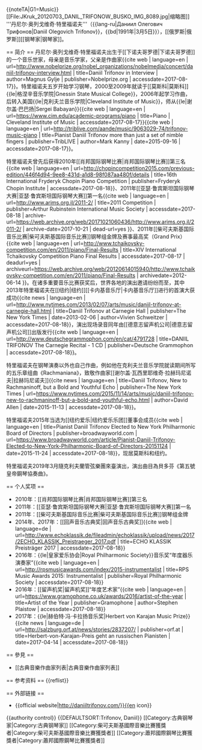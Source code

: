 {{noteTA|G1=Music}}
[[File:JKruk_20120703_DANIL_TRIFONOW_BUSKO_IMG_8089.jpg|缩略图]]
'''丹尼尔·奥列戈维奇·特里福诺夫'''（{{lang-ru|Даниил Олегович Трифонов|Daniil Olegovich Trifonov}}，{{bd|1991年|3月5日}}），[[俄罗斯|俄罗斯]][[钢琴家|钢琴家]]。

== 简介 ==
丹尼尔·奥列戈维奇·特里福诺夫出生于[[下诺夫哥罗德|下诺夫哥罗德]]的一个音乐世家，母亲是音乐学家，父亲是作曲家<ref>{{cite web | language=en | url=http://www.nobelprize.org/nobel_organizations/nobelmedia/concert/daniil-trifonov-interview.html | title=Daniil Trifonov in Interview | author=Magnus Gylje | publisher=Nobelprize.org | accessdate=2017-08-17}}</ref>。特里福诺夫五岁开始学习钢琴，2000至2009年就读于[[莫斯科|莫斯科]]{{le|格涅辛音乐学院|Gnessin State Musical College}}，2006年起学习作曲，后转入美国{{le|克利夫兰音乐学院|Cleveland Institute of Music}}，师从{{le|谢尔盖·巴巴扬|Sergei Babayan}}<ref>{{cite web | language=en | url=https://www.cim.edu/academic-programs/piano | title=Piano | Cleveland Institute of Music | accessdate=2017-08-17}}</ref><ref>{{cite web | language=en | url=http://triblive.com/aande/music/9063029-74/trifonov-music-piano | title=Pianist Daniil Trifonov more than just a set of nimble fingers | publisher=TribLIVE | author=Mark Kanny | date=2015-09-16 | accessdate=2017-08-17}}</ref>。

特里福诺夫曾先后获得2010年[[肖邦国际钢琴比赛|肖邦国际钢琴比赛]]第三名<ref>{{cite web | language=en | url=http://chopincompetition2015.com/previous-edition/446f4d94-9ee8-431d-a1d8-98f087aa480f/details | title=16th International Fryderyk Chopin Piano Competition | publisher=Fryderyk Chopin Institute | accessdate=2017-08-18}}</ref>、2011年[[亚瑟·鲁宾斯坦国际钢琴大赛|亚瑟·鲁宾斯坦国际钢琴大赛]]第一名<ref>{{cite web | language=en | url=http://www.arims.org.il/2011-2/ | title=2011 Competition | publisher=Arthur Rubinstein International Music Society | accessdate=2017-08-18 | archive-url=https://web.archive.org/web/20171021060436/http://www.arims.org.il/2011-2/ | archive-date=2017-10-21 | dead-url=yes }}</ref>、2011年[[柴可夫斯基国际音乐比赛|柴可夫斯基国际音乐比赛]]钢琴组金牌及赛事最高奖（Grand Prix）<ref>{{cite web | language=en | url=http://www.tchaikovsky-competition.com/en/2011/piano/Final-Results | title=XIV International Tchaikovsky Competition Piano Final Results | accessdate=2017-08-17 | deadurl=yes | archiveurl=https://web.archive.org/web/20120614015940/http://www.tchaikovsky-competition.com/en/2011/piano/Final-Results | archivedate=2012-06-14 }}</ref>。在诸多重要音乐比赛获奖后，世界各地的演出邀请纷纷而至，其中2013年特里福诺夫在[[纽约|纽约]][[卡内基音乐厅|卡内基音乐厅]]进行的首演大获成功<ref>{{cite news | language=en | url=http://www.nytimes.com/2013/02/07/arts/music/daniil-trifonov-at-carnegie-hall.html | title=Daniil Trifonov at Carnegie Hall | publisher=The New York Times | date=2013-02-06 | author=Vivien Schweitzer | accessdate=2017-08-18}}</ref>，演出现场录音同年由[[德意志留声机公司|德意志留声机公司]]出版发行<ref>{{cite web | language=en | url=http://www.deutschegrammophon.com/en/cat/4791728 | title=DANIIL TRIFONOV The Carnegie Recital - 1 CD | publisher=Deutsche Grammophon | accessdate=2017-08-18}}</ref>。

特里福诺夫在钢琴演奏以外也自己作曲，例如他在克利夫兰音乐学院就读期间所写的五乐章组曲《Rachmaniana》，致敬作曲家[[谢尔盖·瓦西里耶维奇·拉赫玛尼诺夫|拉赫玛尼诺夫]]<ref>{{cite news | language=en | title=Daniil Trifonov, New to Rachmaninoff, but a Bold and Youthful Echo | publisher=The New York Times | url=https://www.nytimes.com/2015/11/14/arts/music/daniil-trifonov-new-to-rachmaninoff-but-a-bold-and-youthful-echo.html | author=David Allen | date=2015-11-13 | accessdate=2017-08-18}}</ref>。

特里福诺夫2015年当选为[[纽约爱乐|纽约爱乐乐团]]董事会成员<ref>{{cite web | language=en | title=Pianist Daniil Trifonov Elected to New York Philharmonic Board of Directors | publisher=broadwayworld.com | url=https://www.broadwayworld.com/article/Pianist-Daniil-Trifonov-Elected-to-New-York-Philharmonic-Board-of-Directors-20151124 | date=2015-11-24 | accessdate=2017-08-18}}</ref>，现居莫斯科和纽约。

特里福诺夫2019年3月隨克利夫蘭管弦樂團來臺演出，演出曲目為貝多芬《第五號皇帝鋼琴協奏曲》。

== 个人奖项 ==
* 2010年：[[肖邦国际钢琴比赛|肖邦国际钢琴比赛]]第三名
* 2011年：[[亚瑟·鲁宾斯坦国际钢琴大赛|亚瑟·鲁宾斯坦国际钢琴大赛]]第一名
* 2011年：[[柴可夫斯基国际音乐比赛|柴可夫斯基国际音乐比赛]]钢琴组金牌
* 2014年、2017年：[[回声音乐古典奖|回声音乐古典奖]]<ref>{{cite web | language=de | url=http://www.echoklassik.de/fileadmin/echoklassik/upload/news/2017/2ECHO_KLASSIK_Preistraeger_2017.pdf | title=ECHO KLASSIK Preisträger 2017 | accessdate=2017-08-18}}</ref>
* 2016年：{{le|皇家爱乐协会|Royal Philharmonic Society}}音乐奖“年度器乐演奏家”<ref>{{cite web | language=en | url=http://rpsmusicawards.com/index/2015-instrumentalist | title=RPS Music Awards 2015: Instrumentalist | publisher=Royal Philharmonic Society | accessdate=2017-08-18}}</ref>
* 2016年：[[留声机奖|留声机奖]]“年度艺术家”<ref>{{cite web | language=en | url=https://www.gramophone.co.uk/awards/2016/artist-of-the-year | title=Artist of the Year | publisher=Gramophone | author=Stephen Plaistow | accessdate=2017-08-18}}</ref>
* 2017年：{{le|赫伯特·冯·卡拉扬音乐奖|Herbert von Karajan Music Prize}}<ref>{{cite news | language=de | url=http://salzburg.orf.at/news/stories/2837207/ | publisher=orf.at | title=Herbert-von-Karajan-Preis geht an russischen Pianisten | date=2017-04-14 | accessdate=2017-08-18}}</ref>

== 參見 ==
* [[古典音樂作曲家列表|古典音樂作曲家列表]]

== 参考资料 ==
{{reflist}}

== 外部链接 ==
* {{official website|http://daniiltrifonov.com/}}{{en icon}}

{{authority control}}
{{DEFAULTSORT:Trifonov, Daniil}}
[[Category:古典钢琴家|Category:古典钢琴家]]
[[Category:柴可夫斯基國際音樂比賽獲獎者|Category:柴可夫斯基國際音樂比賽獲獎者]]
[[Category:蕭邦國際鋼琴比賽獲獎者|Category:蕭邦國際鋼琴比賽獲獎者]]